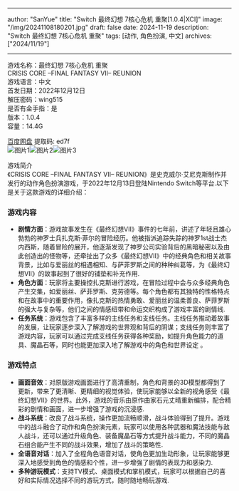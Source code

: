 
---
author: "SanYue"
title: "Switch 最终幻想 7核心危机 重聚[1.0.4|XCI]"
image: "/img/20241108180201.jpg"
draft: false
date: 2024-11-19
description: "Switch 最终幻想 7核心危机 重聚"
tags: [动作, 角色扮演, 中文]
archives: ["2024/11/19"]

---

游戏名称：最终幻想 7核心危机 重聚   
CRISIS CORE –FINAL FANTASY VII– REUNION    
游戏语言：中文  
首发日期：2022年12月12日  
解压密码：wing515  
是否有金手指：是  
版本：1.0.4   
容量：14.4G

[百度网盘](https//pan.baidu.com/s/1Xy9OXDOOWolL3y-8WO2PyQ) 提取码: ed7f  
![图片1](/img/8b4091.jpg)![图片2](/img/b6b60d.jpg)![图片3](/img/07e66c.jpg)  

游戏简介  
《CRISIS CORE –FINAL FANTASY VII– REUNION》是史克威尔·艾尼克斯制作并发行的动作角色扮演游戏，于2022年12月13日登陆Nintendo Switch等平台.以下是关于这款游戏的详细介绍：

### 游戏内容
- **剧情方面**：游戏故事发生在《最终幻想VII》事件的七年前，讲述了年轻且雄心勃勃的神罗士兵扎克斯·菲尔的冒险经历。他被指派追踪失踪的神罗1st战士杰内西斯，随着冒险的展开，他逐渐发现了神罗公司实验背后的黑暗秘密以及由此创造出的怪物等，还牵扯出了众多《最终幻想VII》中的经典角色和相关故事背景，比如与爱丽丝的相遇相知、与萨菲罗斯之间的种种纠葛等，为《最终幻想VII》的故事起到了很好的铺垫和补充作用.
- **角色方面**：玩家将主要操控扎克斯进行游戏，在冒险过程中会与众多经典角色产生交集，如爱丽丝、萨菲罗斯、克劳德等。每个角色都有其独特的性格特点和在故事中的重要作用，像扎克斯的热情勇敢、爱丽丝的温柔善良、萨菲罗斯的强大与复杂等，他们之间的情感纽带和命运交织构成了游戏丰富的剧情线.
- **任务系统**：游戏包含了丰富多样的主线任务和支线任务。主线任务推动着故事的发展，让玩家逐步深入了解游戏的世界观和背后的阴谋；支线任务则丰富了游戏内容，玩家可以通过完成支线任务获得各种奖励，如提升角色能力的道具、魔晶石等，同时也能更加深入地了解游戏中的角色和世界设定 。

### 游戏特点
- **画面音效**：对原版游戏画面进行了高清重制，角色和背景的3D模型都得到了更新，带来了更清晰、更精细的视觉体验，使玩家能够以全新的视角感受《最终幻想VII》的世界。此外，游戏的音乐由原作曲家石元丈晴重新编排，配合精彩的剧情和画面，进一步增强了游戏的沉浸感.
- **战斗系统**：改良了战斗系统，操作更加流畅顺滑，战斗体验得到了提升。游戏中的战斗融合了动作和角色扮演元素，玩家可以使用各种武器和魔法技能与敌人战斗，还可以通过升级角色、装备魔晶石等方式提升战斗能力，不同的魔晶石组合能产生不同的战斗效果，增加了战斗的策略性.
- **全语音对话**：加入了全程角色语音对话，使角色更加生动形象，让玩家能够更深入地感受到角色的情感和个性，进一步增强了剧情的表现力和感染力.
- **多种游玩模式**：支持TV模式、桌面模式和掌机模式，玩家可以根据自己的喜好和实际情况选择不同的游玩方式，随时随地畅玩游戏.
 
